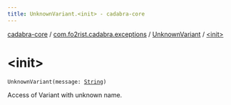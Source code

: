 ```yaml
---
title: UnknownVariant.<init> - cadabra-core
---
```


[cadabra-core](../../index.html) / [com.fo2rist.cadabra.exceptions](../index.html) / [UnknownVariant](index.html) / [&lt;init&gt;](./-init-.html)

# &lt;init&gt;

`UnknownVariant(message: `[`String`](https://kotlinlang.org/api/latest/jvm/stdlib/kotlin/-string/index.html)`)`

Access of Variant with unknown name.


